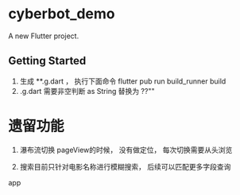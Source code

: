 # cyberbot_demo

A new Flutter project.

## Getting Started
1. 生成 **.g.dart ， 执行下面命令
   flutter pub run build_runner build
2. .g.dart 需要非空判断   as String 替换为  ??""


# 遗留功能
1. 瀑布流切换 pageView的时候， 没有做定位， 每次切换需要从头浏览

2. 搜索目前只针对电影名称进行模糊搜索， 后续可以匹配更多字段查询

app

